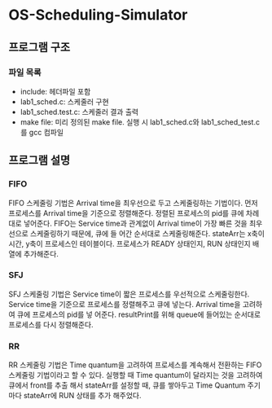 # OS-Scheduling-Simulator

## 프로그램 구조
### 파일 목록
- include: 헤더파일 포함
- lab1_sched.c: 스케줄러 구현
- lab1_sched.test.c: 스케줄러 결과 출력
- make file: 미리 정의된 make file. 실행 시 lab1_sched.c와 lab1_sched_test.c를 gcc 컴파일

## 프로그램 설명
### FIFO
FIFO 스케줄링 기법은 Arrival time을 최우선으로 두고 스케줄링하는 기법이다. 먼저 프로세스를
Arrival time을 기준으로 정렬해준다. 정렬된 프로세스의 pid를 큐에 차례대로 넣어준다. FIFO는
Service time과 관계없이 Arrival time이 가장 빠른 것을 최우선으로 스케줄링하기 때문에, 큐에 들
어간 순서대로 스케줄링해준다. stateArr는 x축이 시간, y축이 프로세스인 테이블이다. 프로세스가
READY 상태인지, RUN 상태인지 배열에 추가해준다.
### SFJ
SFJ 스케줄링 기법은 Service time이 짧은 프로세스를 우선적으로 스케줄링한다. Service time을
기준으로 프로세스를 정렬해주고 큐에 넣는다. Arrival time을 고려하여 큐에 프로세스의 pid를 넣
어준다. resultPrint를 위해 queue에 들어있는 순서대로 프로세스를 다시 정렬해준다.
### RR
RR 스케줄링 기법은 Time quantum을 고려하여 프로세스를 계속해서 전환하는 FIFO 스케줄링
기법이라고 할 수 있다. 실행할 때 Time quantum이 달라지는 것을 고려하여 큐에서 front를 추출
해서 stateArr를 설정할 때, 큐를 쌓아두고 Time Quantum 주기마다 stateArr에 RUN 상태를 추가
해주었다.
